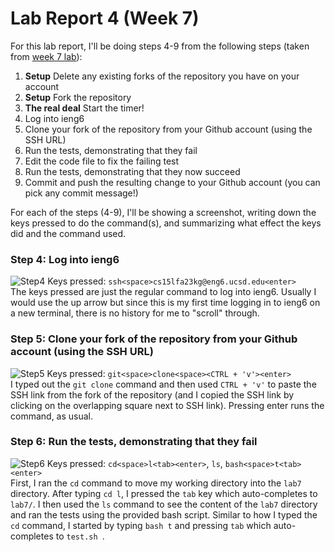 # Lab Report 4 (Week 7)
For this lab report, I'll be doing steps 4-9 from the following steps (taken from [week 7 lab](https://ucsd-cse15l-f23.github.io/week/week7/#baseline)):

1. **Setup** Delete any existing forks of the repository you have on your account
2. **Setup** Fork the repository
3. **The real deal** Start the timer!
4. Log into ieng6
5. Clone your fork of the repository from your Github account (using the SSH URL)
6. Run the tests, demonstrating that they fail
7. Edit the code file to fix the failing test
8. Run the tests, demonstrating that they now succeed
9. Commit and push the resulting change to your Github account (you can pick any commit message!)

   
For each of the steps (4-9), I'll be showing a screenshot, writing down the keys pressed to do the command(s), and summarizing what effect the keys did and the command used.
  
### Step 4: Log into ieng6
![Step4](https://github.com/TamSaputra/cse15l-lab-reports/assets/112127930/74611eb0-f009-4f20-a772-f357cac9d815)
Keys pressed: ```ssh<space>cs15lfa23kg@eng6.ucsd.edu<enter>```  
The keys pressed are just the regular command to log into ieng6. Usually I would use the up arrow but since this is my first time logging in to ieng6 on a new terminal, there is no history for me to "scroll" through.

### Step 5: Clone your fork of the repository from your Github account (using the SSH URL)
![Step5](https://github.com/TamSaputra/cse15l-lab-reports/assets/112127930/18bb84f4-63a3-48f4-8ab6-b4c38ebb04be)
Keys pressed: ```git<space>clone<space><CTRL + 'v'><enter>```  
I typed out the ```git clone``` command and then used ```CTRL + 'v'``` to paste the SSH link from the fork of the repository (and I copied the SSH link by clicking on the overlapping square next to SSH link). Pressing enter runs the command, as usual.

### Step 6: Run the tests, demonstrating that they fail
![Step6](https://github.com/TamSaputra/cse15l-lab-reports/assets/112127930/f5dff59a-9249-46ff-833e-1841b66da517)
Keys pressed: ```cd<space>l<tab><enter>```, ```ls```, ```bash<space>t<tab><enter>```  
First, I ran the ```cd``` command to move my working directory into the ```lab7``` directory. After typing ```cd l```, I pressed the ```tab``` key which auto-completes to ```lab7/```. I then used the ```ls``` command to see the content of the ```lab7``` directory and ran the tests using the provided bash script. Similar to how I typed the ```cd``` command, I started by typing ```bash t``` and pressing ```tab``` which auto-completes to ```test.sh ```.
